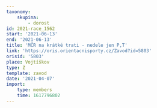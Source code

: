 ```yaml
---
taxonomy:
    skupina:
        - dorost
id: 2021-race_1562
start: '2021-06-13'
end: '2021-06-13'
title: 'MČR na krátké trati - nedele jen P,T'
link: 'https://oris.orientacnisporty.cz/Zavod?id=5803'
orisid: '5803'
place: Vojtíškov
type: Z
template: zavod
date: '2021-04-07'
import:
    type: members
    time: 1617796802
---
```


